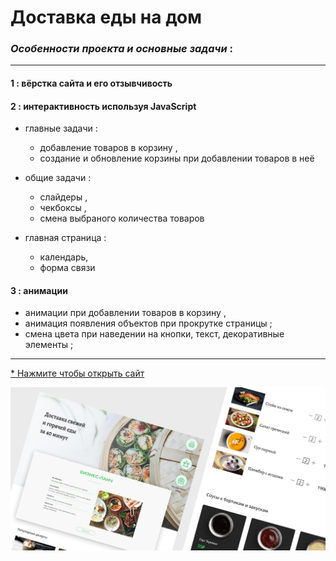 # Доставка еды на дом

### _Особенности проекта и основные задачи_ : 
***

#### 1 : вёрстка сайта и его отзывчивость
#### 2 : интерактивность используя JavaScript
* главные задачи :
  * добавление товаров в корзину , 
  * создание и обновление корзины при добавлении товаров в неё
  
* общие задачи :
  * слайдеры , 
  * чекбоксы ,  
  * смена выбраного количества товаров 
  
* главная страница :
  * календарь, 
  * форма связи



#### 3 : анимации
* анимации при добавлении товаров в корзину , 
* анимация появления объектов при прокрутке страницы ;
* смена цвета при наведении на кнопки, текст, декоративные элементы ;

***

[* Нажмите чтобы открыть сайт](https://arinawebsite.github.io/delitios/)

![Изображение](/img/Cover3.jpg)
